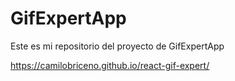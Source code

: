 # GifExpertApp

Este es mi repositorio del proyecto de GifExpertApp


https://camilobriceno.github.io/react-gif-expert/
